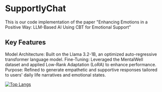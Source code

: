 # SupportlyChat
This is our code implementation of the paper "Enhancing Emotions in a Positive Way: LLM-Based AI Using CBT for Emotional Support"

## Key Features

Model Architecture: Built on the Llama 3.2-1B, an optimized auto-regressive transformer language model.
Fine-Tuning: Leveraged the MentalWell dataset and applied Low-Rank Adaptation (LoRA) to enhance performance.
Purpose: Refined to generate empathetic and supportive responses tailored to users' daily life narratives and emotional states.

[![Top Langs](https://github-readme-stats.vercel.app/api/top-langs/?username=EmoSupportAI)](https://github.com/anuraghazra/github-readme-stats)
